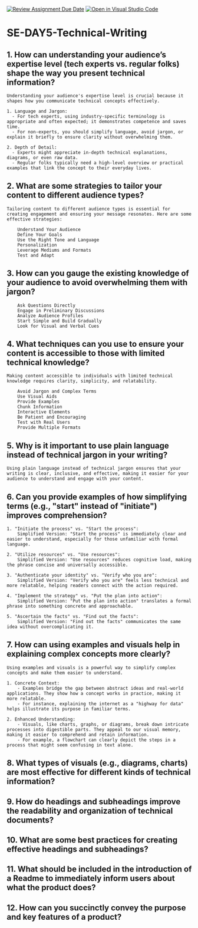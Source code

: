 [![Review Assignment Due Date](https://classroom.github.com/assets/deadline-readme-button-22041afd0340ce965d47ae6ef1cefeee28c7c493a6346c4f15d667ab976d596c.svg)](https://classroom.github.com/a/zsAR-pyY)
[![Open in Visual Studio Code](https://classroom.github.com/assets/open-in-vscode-2e0aaae1b6195c2367325f4f02e2d04e9abb55f0b24a779b69b11b9e10269abc.svg)](https://classroom.github.com/online_ide?assignment_repo_id=18648459&assignment_repo_type=AssignmentRepo)
# SE-DAY5-Technical-Writing
## 1. How can understanding your audience’s expertise level (tech experts vs. regular folks) shape the way you present technical information?
    Understanding your audience's expertise level is crucial because it shapes how you communicate technical concepts effectively.

    1. Language and Jargon:
      - For tech experts, using industry-specific terminology is appropriate and often expected; it demonstrates competence and saves time.
      - For non-experts, you should simplify language, avoid jargon, or explain it briefly to ensure clarity without overwhelming them.

    2. Depth of Detail:
      - Experts might appreciate in-depth technical explanations, diagrams, or even raw data.
      - Regular folks typically need a high-level overview or practical examples that link the concept to their everyday lives.

## 2. What are some strategies to tailor your content to different audience types?

    Tailoring content to different audience types is essential for creating engagement and ensuring your message resonates. Here are some effective strategies:

        Understand Your Audience
        Define Your Goals
        Use the Right Tone and Language
        Personalization
        Leverage Mediums and Formats
        Test and Adapt

## 3. How can you gauge the existing knowledge of your audience to avoid overwhelming them with jargon?
        Ask Questions Directly
        Engage in Preliminary Discussions
        Analyze Audience Profiles
        Start Simple and Build Gradually
        Look for Visual and Verbal Cues

## 4. What techniques can you use to ensure your content is accessible to those with limited technical knowledge?

    Making content accessible to individuals with limited technical knowledge requires clarity, simplicity, and relatability.

        Avoid Jargon and Complex Terms
        Use Visual Aids
        Provide Examples
        Chunk Information
        Interactive Elements
        Be Patient and Encouraging
        Test with Real Users
        Provide Multiple Formats

## 5. Why is it important to use plain language instead of technical jargon in your writing?

    Using plain language instead of technical jargon ensures that your writing is clear, inclusive, and effective, making it easier for your audience to understand and engage with your content.

## 6. Can you provide examples of how simplifying terms (e.g., "start" instead of "initiate") improves comprehension?

    1. "Initiate the process" vs. "Start the process":
        Simplified Version: "Start the process" is immediately clear and easier to understand, especially for those unfamiliar with formal language.

    2. "Utilize resources" vs. "Use resources":
        Simplified Version: "Use resources" reduces cognitive load, making the phrase concise and universally accessible.

    3. "Authenticate your identity" vs. "Verify who you are":
        Simplified Version: "Verify who you are" feels less technical and more relatable, helping readers connect with the action required.

    4. "Implement the strategy" vs. "Put the plan into action":
        Simplified Version: "Put the plan into action" translates a formal phrase into something concrete and approachable.

    5. "Ascertain the facts" vs. "Find out the facts":
        Simplified Version: "Find out the facts" communicates the same idea without overcomplicating it.

## 7. How can using examples and visuals help in explaining complex concepts more clearly?

    Using examples and visuals is a powerful way to simplify complex concepts and make them easier to understand.
    
    1. Concrete Context:
        - Examples bridge the gap between abstract ideas and real-world applications. They show how a concept works in practice, making it more relatable.
        - For instance, explaining the internet as a "highway for data" helps illustrate its purpose in familiar terms.
    
    2. Enhanced Understanding:
        - Visuals, like charts, graphs, or diagrams, break down intricate processes into digestible parts. They appeal to our visual memory, making it easier to comprehend and retain information.
        - For example, a flowchart can clearly depict the steps in a process that might seem confusing in text alone.

## 8. What types of visuals (e.g., diagrams, charts) are most effective for different kinds of technical information?
## 9. How do headings and subheadings improve the readability and organization of technical documents?
## 10. What are some best practices for creating effective headings and subheadings?
## 11. What should be included in the introduction of a Readme to immediately inform users about what the product does?
## 12. How can you succinctly convey the purpose and key features of a product?

